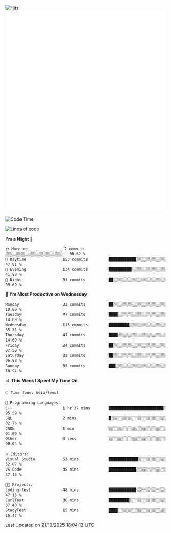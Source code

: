 ![Hits](https://hits.seeyoufarm.com/api/count/incr/badge.svg?url=https%3A%2F%2Fgithub.com%2Fbabaisnyan&count_bg=%2379C83D&title_bg=%23555555&icon=apple.svg&icon_color=%23E7E7E7&title=hits&edge_flat=false)
<br/>
![Metrics](https://github.com/babaisnyan/babaisnyan/blob/main/github-metrics.svg)

<!--START_SECTION:waka-->
![Code Time](http://img.shields.io/badge/Code%20Time-1%2C563%20hrs%2059%20mins-blue)

![Lines of code](https://img.shields.io/badge/From%20Hello%20World%20I%27ve%20Written-932.1%20thousand%20lines%20of%20code-blue)

**I'm a Night 🦉** 

```text
🌞 Morning                2 commits           ░░░░░░░░░░░░░░░░░░░░░░░░░   00.62 % 
🌆 Daytime                153 commits         ████████████░░░░░░░░░░░░░   47.81 % 
🌃 Evening                134 commits         ██████████░░░░░░░░░░░░░░░   41.88 % 
🌙 Night                  31 commits          ██░░░░░░░░░░░░░░░░░░░░░░░   09.69 % 
```
📅 **I'm Most Productive on Wednesday** 

```text
Monday                   32 commits          ██░░░░░░░░░░░░░░░░░░░░░░░   10.00 % 
Tuesday                  47 commits          ████░░░░░░░░░░░░░░░░░░░░░   14.69 % 
Wednesday                113 commits         █████████░░░░░░░░░░░░░░░░   35.31 % 
Thursday                 47 commits          ████░░░░░░░░░░░░░░░░░░░░░   14.69 % 
Friday                   24 commits          ██░░░░░░░░░░░░░░░░░░░░░░░   07.50 % 
Saturday                 22 commits          ██░░░░░░░░░░░░░░░░░░░░░░░   06.88 % 
Sunday                   35 commits          ███░░░░░░░░░░░░░░░░░░░░░░   10.94 % 
```


📊 **This Week I Spent My Time On** 

```text
🕑︎ Time Zone: Asia/Seoul

💬 Programming Languages: 
C++                      1 hr 37 mins        ████████████████████████░   95.59 % 
SQL                      2 mins              █░░░░░░░░░░░░░░░░░░░░░░░░   02.76 % 
JSON                     1 min               ░░░░░░░░░░░░░░░░░░░░░░░░░   01.60 % 
Other                    0 secs              ░░░░░░░░░░░░░░░░░░░░░░░░░   00.04 % 

🔥 Editors: 
Visual Studio            53 mins             █████████████░░░░░░░░░░░░   52.87 % 
VS Code                  48 mins             ████████████░░░░░░░░░░░░░   47.13 % 

🐱‍💻 Projects: 
coding-test              48 mins             ████████████░░░░░░░░░░░░░   47.13 % 
CurlTest                 38 mins             █████████░░░░░░░░░░░░░░░░   37.40 % 
StudyTest                15 mins             ████░░░░░░░░░░░░░░░░░░░░░   15.47 % 
```


 Last Updated on 21/10/2025 18:04:12 UTC
<!--END_SECTION:waka-->
